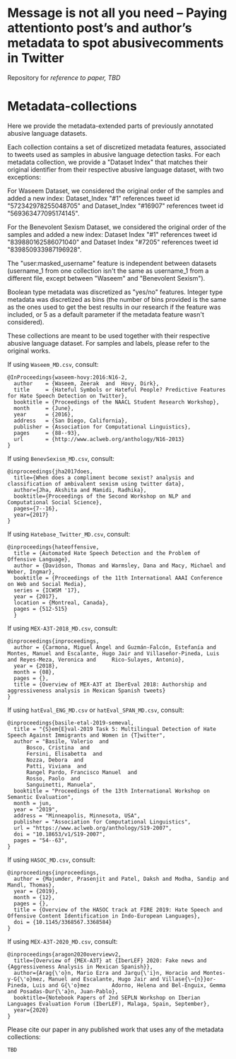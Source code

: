 # Message is not all you need – Paying attentionto post’s and author’s metadata to spot abusivecomments in Twitter
Repository for *reference to paper, TBD*

# Metadata-collections
Here we provide the metadata-extended parts of previously annotated abusive language datasets.

Each collection contains a set of discretized metadata features, associated to tweets used as samples in abusive language detection tasks.
For each metadata collection, we provide a "Dataset Index" that matches their original identifier from their respective abusive language dataset, with two exceptions:

For Waseem Dataset, we considered the original order of the samples and added a new index:
Dataset_Index "#1" references tweet id "572342978255048705" and Dataset_Index "#16907" references tweet id "569363477095174145".

For the Benevolent Sexism Dataset, we considered the original order of the samples and added a new index:
Dataset Index "#1" references tweet id "839880162586071040" and Dataset Index "#7205" references tweet id "839850933987196928".

The "user:masked_username" feature is independent between datasets (username_1 from one collection isn't the same as username_1 from a different file, except between "Waseem" and "Benevolent Sexism").

Boolean type metadata was discretized as "yes/no" features.
Integer type metadata was discretized as bins (the number of bins provided is the same as the ones used to get the best results in our research if the feature was included, or 5 as a default parameter if the metadata feature wasn't considered).

These collections are meant to be used together with their respective abusive language dataset. For samples and labels, please refer to the original works.

If using `Waseem_MD.csv`, consult:
~~~
@InProceedings{waseem-hovy:2016:N16-2,
  author    = {Waseem, Zeerak  and  Hovy, Dirk},
  title     = {Hateful Symbols or Hateful People? Predictive Features for Hate Speech Detection on Twitter},
  booktitle = {Proceedings of the NAACL Student Research Workshop},
  month     = {June},
  year      = {2016},
  address   = {San Diego, California},
  publisher = {Association for Computational Linguistics},
  pages     = {88--93},
  url       = {http://www.aclweb.org/anthology/N16-2013}
}
~~~

If using `BenevSexism_MD.csv`, consult:
~~~
@inproceedings{jha2017does,
  title={When does a compliment become sexist? analysis and classification of ambivalent sexism using twitter data},
  author={Jha, Akshita and Mamidi, Radhika},
  booktitle={Proceedings of the Second Workshop on NLP and Computational Social Science},
  pages={7--16},
  year={2017}
}
~~~

If using `Hatebase_Twitter_MD.csv`, consult:
~~~
@inproceedings{hateoffensive,
  title = {Automated Hate Speech Detection and the Problem of Offensive Language},
  author = {Davidson, Thomas and Warmsley, Dana and Macy, Michael and Weber, Ingmar}, 
  booktitle = {Proceedings of the 11th International AAAI Conference on Web and Social Media},
  series = {ICWSM '17},
  year = {2017},
  location = {Montreal, Canada},
  pages = {512-515}
  }
~~~

If using `MEX-A3T-2018_MD.csv`, consult:
~~~
@inproceedings{inproceedings,
  author = {Carmona, Miguel Angel and Guzmán-Falcón, Estefanía and Montes, Manuel and Escalante, Hugo Jair and Villaseñor-Pineda, Luis and Reyes-Meza, Veronica and     Rico-Sulayes, Antonio},
  year = {2018},
  month = {08},
  pages = {},
  title = {Overview of MEX-A3T at IberEval 2018: Authorship and aggressiveness analysis in Mexican Spanish tweets}
}
~~~

If using `hatEval_ENG_MD.csv` or `hatEval_SPAN_MD.csv`, consult:
~~~
@inproceedings{basile-etal-2019-semeval,
  title = "{S}em{E}val-2019 Task 5: Multilingual Detection of Hate Speech Against Immigrants and Women in {T}witter",
  author = "Basile, Valerio  and
      Bosco, Cristina  and
      Fersini, Elisabetta  and
      Nozza, Debora  and
      Patti, Viviana  and
      Rangel Pardo, Francisco Manuel  and
      Rosso, Paolo  and
      Sanguinetti, Manuela",
  booktitle = "Proceedings of the 13th International Workshop on Semantic Evaluation",
  month = jun,
  year = "2019",
  address = "Minneapolis, Minnesota, USA",
  publisher = "Association for Computational Linguistics",
  url = "https://www.aclweb.org/anthology/S19-2007",
  doi = "10.18653/v1/S19-2007",
  pages = "54--63",
}
~~~

If using `HASOC_MD.csv`, consult:
~~~
@inproceedings{inproceedings,
  author = {Majumder, Prasenjit and Patel, Daksh and Modha, Sandip and Mandl, Thomas},
  year = {2019},
  month = {12},
  pages = {},
  title = {Overview of the HASOC track at FIRE 2019: Hate Speech and Offensive Content Identification in Indo-European Languages},
  doi = {10.1145/3368567.3368584}
}
~~~

If using `MEX-A3T-2020_MD.csv`, consult:
~~~
@inproceedings{aragon2020overviewv2,
  title={Overview of {MEX-A3T} at {IberLEF} 2020: Fake news and {Aggressiveness Analysis in Mexican Spanish}},
  author={Arag{\'o}n, Mario Ezra and Jarqu{\'i}n, Horacio and Montes-y-G{\'o}mez, Manuel and Escalante, Hugo Jair and Villase{\~{n}}or-Pineda, Luis and G{\'o}mez       Adorno, Helena and Bel-Enguix, Gemma and Posadas-Dur{\'a}n, Juan-Pablo},
  booktitle={Notebook Papers of 2nd SEPLN Workshop on Iberian Languages Evaluation Forum (IberLEF), Malaga, Spain, September},
  year={2020}
}
~~~



Please cite our paper in any published work that uses any of the metadata collections:
~~~
TBD
~~~
